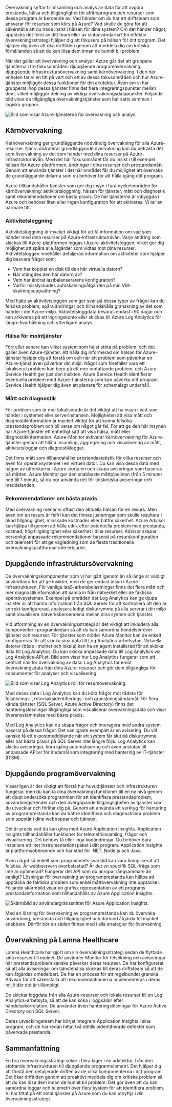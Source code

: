Övervakning syftar till insamling och analys av data för att avgöra prestanda, hälsa och tillgänglighet för affärsprogram och resurser som dessa program är beroende av. Vad händer om du har ett driftsteam som ansvarar för resurser som körs på Azure? Vad skulle du göra för att säkerställa att du hade insikt i hälsan för dina system? Om det händer något, upptäcks det först av ditt team eller av slutanvändarna? En effektiv övervakningsstrategi hjälper dig att fokusera på hälsan för ditt program. Det hjälper dig även att öka drifttiden genom att meddela dig om kritiska förhållanden så att du kan lösa dem innan de hunnit bli problem. 

När det gäller att övervakning och analys i Azure går det att gruppera tjänsterna i tre fokusområden: djupgående programövervakning, djupgående infrastruktursövervakning samt kärnövervakning. I den här enheten tar vi en titt på vart och ett av dessa fokusområden och hur Azure-tjänster möjliggör dessa funktioner för din arkitektur. Även om vi har grupperat ihop dessa tjänster finns det flera integreringspunkter mellan dem, vilket möjliggör delning av viktiga övervakningsdatapunkter. Följande bild visar de tillgängliga övervakningstjänster som har satts samman i logiska grupper.

![Bild som visar Azure-tjänsterna för övervakning och analys.](../media/monitoring-products-overview.png)

## <a name="core-monitoring"></a>Kärnövervakning

Kärnövervakning ger grundläggande nödvändig övervakning för alla Azure-resurser. När vi diskuterar grundläggande övervakning kan du betrakta det som övervakning av det som händer med dina resurser på Azure-infrastrukturnivån. Med det här fokusområdet får du insikt i till exempel hälsan för Azure-plattformen, ändringar i dina resurser och prestandamått. Genom att använda tjänster i det här området får du möjlighet att övervaka de grundläggande delarna som du behöver för att hålla igång ditt program.

Azure tillhandahåller tjänster som ger dig insyn i fyra nyckelområden för kärnövervakning: aktivitetsloggning, hälsan för tjänster, mått och diagnostik samt rekommendationer om bästa praxis. De här tjänsterna är inbyggda i Azure och behöver liten eller ingen konfiguration för att aktiveras. Vi tar en närmare titt.

### <a name="activity-logging"></a>Aktivitetsloggning

Aktivitetsloggning är mycket viktigt för att få information om vad som händer med dina resurser på Azure-infrastrukturnivån. Varje ändring som skickas till Azure-plattformen loggas i Azure-aktivitetsloggen, vilket ger dig möjlighet att spåra alla åtgärder som vidtas mot dina resurser. Aktivitetsloggen innehåller detaljerad information om aktiviteter som hjälper dig besvara frågor som:

- Vem har kopplat en disk till den här virtuella datorn?
- När stängdes den här datorn av?
- Vem har ändrat lastbalanserarens konfiguration?
- Varför misslyckades autoskalningsåtgärden på min VM-skalningsuppsättning?

Med hjälp av aktivitetsloggen som ger svar på dessa typer av frågor kan du felsöka problem, spåra ändringar och tillhandahålla granskning av det som händer i din Azure-miljö. Aktivitetsloggdata bevaras endast i 90 dagar och kan arkiveras på ett lagringskonto eller skickas till Azure Log Analytics för längre kvarhållning och ytterligare analys.

### <a name="health-of-cloud-services"></a>Hälsa för molntjänster

Förr eller senare kan vilket system som helst stöta på problem, och det gäller även Azure-tjänster. Att hålla dig informerad om hälsan för Azure-tjänster hjälper dig att förstå om och när ett problem som påverkar en Azure-tjänst även påverkar din miljö. Något som förefaller vara ett lokaliserat problem kan bero på ett mer omfattande problem, och Azure Service Health ger just den insikten. Azure Service Health identifierar eventuella problem med Azure-tjänsterna som kan påverka ditt program. Service Health hjälper dig även att planera för schemalagt underhåll.

### <a name="metrics-and-diagnostics"></a>Mått och diagnostik

För problem som är mer lokaliserade är det viktigt att ha insyn i vad som händer i systemet eller serverinstansen. Möjligheten att visa mått och diagnostikinformation är mycket viktigt för att kunna felsöka prestandaproblem och bli varse om något går fel. För att ge den här insynen har Azure-tjänster ett enhetligt sätt att visa hälsa, mått eller diagnostikinformation. Azure-Monitor aktiverar kärnövervakning för Azure-tjänster genom att tillåta insamling, aggregering och visualisering av mått, aktivitetsloggar och diagnostikloggar.

Det finns mått som tillhandahåller prestandastatistik för olika resurser och även för operativsystemet i en virtuell dator. Du kan visa dessa data med någon av utforskarna i Azure-portalen och skapa aviseringar som baseras på måtten. Azure Monitor ger den snabbaste måttpipelinen (från 5 minuter ned till 1 minut), så du bör använda det för tidskritiska aviseringar och meddelanden.

### <a name="recommendations-on-best-practices"></a>Rekommendationer om bästa praxis

Med övervakning menar vi oftast den aktuella hälsan för en resurs. Men även om en resurs är felfri kan det finnas justeringar som skulle resultera i ökad tillgänglighet, minskade kostnader eller bättre säkerhet. Azure Advisor kan hjälpa till genom att hålla utkik efter potentiella problem med prestanda, kostnad, hög tillgänglighet eller säkerhet i dina resurser. Advisor skapar personligt anpassade rekommendationer baserat på resurskonfiguration och telemetri för att ge vägledning som de flesta traditionella övervakningsplattformar inte erbjuder.

## <a name="deep-infrastructure-monitoring"></a>Djupgående infrastruktursövervakning

De övervakningskomponenter som vi har gått igenom än så länge är väldigt användbara för att ge insikter, men de ger endast insyn i Azure-infrastrukturen. För vanliga IaaS-arbetsbelastningar finns det flera mått och mer diagnostikinformation att samla in från nätverket eller de faktiska operativsystemen. Exempel på områden där Log Analytics kan ge djupa insikter är att hämta information från SQL Server för att kontrollera att den är korrekt konfigurerad, analysera ledigt diskutrymme på alla servrar i din miljö samt visualisera nätverksberoendena mellan dina system och tjänster.

Vid utformning av en övervakningsstrategi är det viktigt att inkludera alla komponenter i programkedjan så att du kan samordna händelser över tjänster och resurser. För tjänster som stöder Azure Monitor kan de enkelt konfigureras för att skicka sina data till Log Analytics-arbetsytan. Virtuella datorer (både i molnet och lokala) kan ha en agent installerad för att skicka data till Log Analytics. Du kan skicka anpassade data till Log Analytics via Log Analytics-API:et. Bild som visar hur Log Analytics fungerar som ett centralt nav för övervakning av data. Log Analytics tar emot övervakningsdata från dina Azure-resurser och gör dem tillgängliga för konsumenter för analyser och visualisering.

![Bild som visar Log Analytics roll för resursövervakning.](../media/collecting-data.png)

Med dessa data i Log Analytics kan du köra frågor mot rådata för felsöknings-, rotorsaksidentifierings- och granskningsändamål. För flera kända tjänster (SQL Server, Azure Active Directory) finns det hanteringslösningar tillgängliga som visualiserar övervakningsdata och visar överensstämmelse med bästa praxis.

Med Log Analytics kan du skapa frågor och interagera med andra system baserat på dessa frågor. Det vanligaste exemplet är en avisering. Du vill kanske få ett e-postmeddelande när ett system får slut på diskutrymme eller när bästa praxis på SQL Server inte längre följs. Log Analytics kan skicka aviseringar, köra igång automatisering och även anslutas till anpassade API:er för ändamål som integrering med hantering av IT-tjänster (ITSM).

## <a name="deep-application-monitoring"></a>Djupgående programövervakning

Visserligen är det viktigt att förstå hur huvudtjänster och infrastrukturen fungerar, men du kan ta dina övervakningsfunktioner till en ny nivå genom att djupt undersöka programmen för att identifiera prestandaproblem, användningstrender och den övergripande tillgängligheten av tjänster som du utvecklar och förlitar dig på. Genom att använda ett verktyg för hantering av programprestanda kan du bättre identifiera och diagnostisera problem som uppstår i dina webbappar och tjänster.

Det är precis vad du kan göra med Azure Application Insights. Application Insights tillhandahåller funktioner för telemetriinsamling, frågor och visualisering. Det behövs få eller inga kodändringar. Du behöver bara installera ett litet instrumentationspaket i ditt program. Application Insights är plattformsoberoende och har stöd för .NET, Node.js och Java.

Även något så enkelt som programmets svarstid kan vara komplicerat att felsöka. Är webbservern överbelastad? Är det en specifik SQL-fråga som inte är optimerad? Fungerar det API som du anropar långsammare än vanligt? Lösningar för övervakning av programprestanda kan hjälpa att upptäcka de faktiska problem som enkel måttövervakning inte upptäcker. Följande skärmbild visar en grafisk representation av ett programs prestandainformation som tillhandahålls av Azure Application Insights.

![Skärmbild av användargränssnittet för Azure Application Insights.](../media/perfmetrics.png)

Med en lösning för övervakning av programprestanda kan du övervaka användning, prestanda och tillgänglighet och därmed åtgärda fel mycket snabbare. Därför bör en sådan finnas med i alla strategier för övervakning.

## <a name="monitoring-at-lamna-healthcare"></a>Övervakning på Lamna Healthcare

Lamna Healthcare har gjort om sin övervakningsstrategi sedan de flyttade sina resurser till molnet. De använder Monitor för felsökning och aviseringar när prestandaproblem kanske påverkar deras resurser. De har konfigurerat så att alla aviseringar om tjänstehälsa skickas till deras driftsteam så att de kan åtgärdas omedelbart. De har en process för att regelbundet granska Advisor för att säkerställa att rekommendationerna implementeras i deras miljö där det är tillämpligt. 

De skickar loggdata från alla Azure-resurser och lokala resurser till en Log Analytics-arbetsyta, så att de kan söka i loggkällor efter händelsekorrelation. De använder även hanteringslösningar för Azure Active Directory och SQL Server.

Deras utvecklingsteam har börjat integrera Application Insights i sina program, och de har redan hittat två dittills oidentifierade defekter som påverkade prestanda.

## <a name="summary"></a>Sammanfattning

En bra övervakningsstrategi söker i flera lager i en arkitektur, från den stöttande infrastrukturen till djupgående programtelemetri. Det hjälper dig att förstå den detaljerade driften av de olika komponenterna i ditt program. Det ökar drifttiden genom att proaktivt meddela dig om kritiska problem så att du kan lösa dem innan de hunnit bli problem. Det gör även att du kan samordna loggar och telemetri över flera system för att identifiera problem. Vi har tittat på ett antal tjänster på Azure som du kan utnyttja i din övervakningsstrategi.